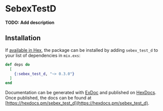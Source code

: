 # SebexTestD

**TODO: Add description**

## Installation

If [available in Hex](https://hex.pm/docs/publish), the package can be installed
by adding `sebex_test_d` to your list of dependencies in `mix.exs`:

```elixir
def deps do
  [
	{:sebex_test_d, "~> 0.3.0"}
  ]
end
```

Documentation can be generated with [ExDoc](https://github.com/elixir-lang/ex_doc)
and published on [HexDocs](https://hexdocs.pm). Once published, the docs can
be found at [https://hexdocs.pm/sebex_test_d](https://hexdocs.pm/sebex_test_d).

